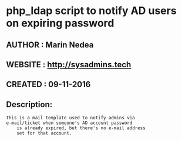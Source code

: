 # php_ldap script to notify AD users on expiring password

## AUTHOR  : Marin Nedea										
## WEBSITE : http://sysadmins.tech							
## CREATED : 09-11-2016										
## Description:
    This is a mail template used to notify admins via	
    e-mail/ticket when someone's AD account password 
		is already expired, but there's no e-mail address
		set for that account.
